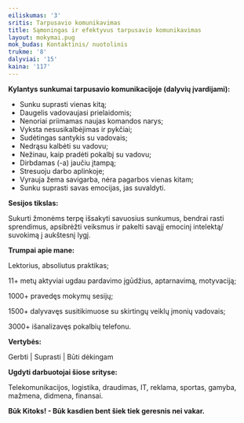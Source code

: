 ```yaml
---
eiliskumas: '3'
sritis: Tarpusavio komunikavimas
title: Sąmoningas ir efektyvus tarpusavio komunikavimas
layout: mokymai.pug
mok_budas: Kontaktinis/ nuotolinis
trukme: '8'
dalyviai: '15'
kaina: '117'
---
```

**Kylantys sunkumai tarpusavio komunikacijoje (dalyvių įvardijami): <!--more-->**

* Sunku suprasti vienas kitą;
* Daugelis vadovaujasi prielaidomis;
* Nenoriai priimamas naujas komandos narys;
* Vyksta nesusikalbėjimas ir pykčiai;
* Sudėtingas santykis su vadovais;
* Nedrąsu kalbėti su vadovu;
* Nežinau, kaip pradėti pokalbį su vadovu;
* Dirbdamas (-a) jaučiu įtampą;
* Stresuoju darbo aplinkoje;
* Vyrauja žema savigarba, nėra pagarbos vienas kitam;
* Sunku suprasti savas emocijas, jas suvaldyti.

**Sesijos tikslas:**

Sukurti žmonėms terpę išsakyti savuosius sunkumus, bendrai rasti sprendimus, apsibrėžti veiksmus ir pakelti savąjį emocinį intelektą/ suvokimą į aukštesnį lygį.

**Trumpai apie mane:**

Lektorius, absoliutus praktikas;

11+ metų aktyviai ugdau pardavimo įgūdžius, aptarnavimą, motyvaciją;

1000+ pravedęs mokymų sesijų;

1500+ dalyvavęs susitikimuose su skirtingų veiklų įmonių vadovais;

3000+ išanalizavęs pokalbių telefonu.

**Vertybės:**

Gerbti | Suprasti | Būti dėkingam

**Ugdyti darbuotojai šiose srityse:**

Telekomunikacijos, logistika, draudimas, IT, reklama, sportas, gamyba, mažmena, didmena, finansai.

**Būk Kitoks! - Būk kasdien bent šiek tiek geresnis nei vakar.**
